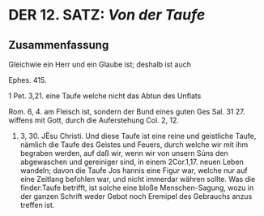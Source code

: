 
<!-- Seite 567 -->

DER 12. SATZ: *Von der Taufe*
=============================

Zusammenfassung
---------------

Gleichwie ein Herr und ein Glaube ist; deshalb ist auch

 Ephes. 415.

1 Pet. 3,21. eine Taufe welche nicht das Abtun des Unflats

Rom. 6, 4. am Fleisch ist, sondern der Bund eines guten Ges Sal. 31 27. wiffens mit Gott, durch die Auferstehung Col. 2, 12.

1.   3, 30. JËsu Christi. Und diese Taufe ist eine reine und geistliche Taufe, nämlich die Taufe des Geistes und Feuers, durch welche wir mit ihm begraben werden, auf daß wir, wenn wir von unsern Súns den abgewaschen und gereiniger sind, in einem 2Cor.1,17. neuen Leben wandeln; davon die Taufe Jos hannis eine Figur war, welche nur auf eine Zeitlang befohlen war, und nicht immerdar währen sollte. Was die finder:Taufe betrifft, ist solche eine bloße Menschen-Sagung, wozu in der ganzen Schrift weder Gebot noch Eremipel des Gebrauchs anzus treffen ist.

<!-- Seite 568 -->

